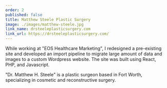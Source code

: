 ```yaml
---
order: 2
published: false
title: Matthew Steele Plastic Surgery
image: ./images/matthew-steele.jpg
link_name: drsteeleplasticsurgery.com
link_url: https://drsteeleplasticsurgery.com/
---
```


<p>
While working at "EOS Healthcare Marketing", I redesigned a pre-existing site and developed an import pipeline to migrate large amount of data and images to a custom Wordpress website. The site was built using React, PHP, and Javascript.
</p>

<p>
"Dr. Matthew H. Steele" is a plastic surgeon based in Fort Worth, specializing in cosmetic and reconstructive surgery.
</p>
